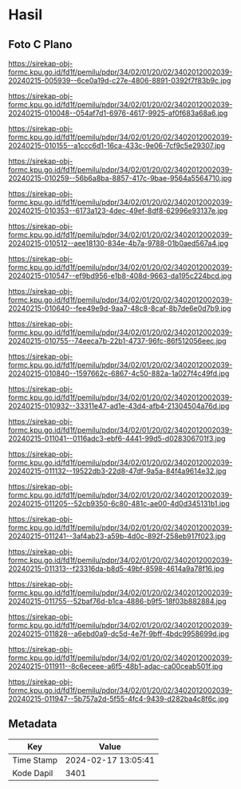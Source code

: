 # Hasil

## Foto C Plano

https://sirekap-obj-formc.kpu.go.id/fd1f/pemilu/pdpr/34/02/01/20/02/3402012002039-20240215-005939--6ce0a19d-c27e-4806-8891-0392f7f83b9c.jpg

https://sirekap-obj-formc.kpu.go.id/fd1f/pemilu/pdpr/34/02/01/20/02/3402012002039-20240215-010048--054af7d1-6976-4617-9925-af0f683a68a6.jpg

https://sirekap-obj-formc.kpu.go.id/fd1f/pemilu/pdpr/34/02/01/20/02/3402012002039-20240215-010155--a1ccc6d1-16ca-433c-9e06-7cf9c5e29307.jpg

https://sirekap-obj-formc.kpu.go.id/fd1f/pemilu/pdpr/34/02/01/20/02/3402012002039-20240215-010259--56b6a8ba-8857-417c-9bae-9564a5564710.jpg

https://sirekap-obj-formc.kpu.go.id/fd1f/pemilu/pdpr/34/02/01/20/02/3402012002039-20240215-010353--6173a123-4dec-49ef-8df8-62996e93137e.jpg

https://sirekap-obj-formc.kpu.go.id/fd1f/pemilu/pdpr/34/02/01/20/02/3402012002039-20240215-010512--aee18130-834e-4b7a-9788-01b0aed567a4.jpg

https://sirekap-obj-formc.kpu.go.id/fd1f/pemilu/pdpr/34/02/01/20/02/3402012002039-20240215-010547--ef9bd956-e1b8-408d-9663-da195c224bcd.jpg

https://sirekap-obj-formc.kpu.go.id/fd1f/pemilu/pdpr/34/02/01/20/02/3402012002039-20240215-010640--fee49e9d-9aa7-48c8-8caf-8b7de6e0d7b9.jpg

https://sirekap-obj-formc.kpu.go.id/fd1f/pemilu/pdpr/34/02/01/20/02/3402012002039-20240215-010755--74eeca7b-22b1-4737-96fc-86f512056eec.jpg

https://sirekap-obj-formc.kpu.go.id/fd1f/pemilu/pdpr/34/02/01/20/02/3402012002039-20240215-010840--1597662c-6867-4c50-882a-1a027f4c49fd.jpg

https://sirekap-obj-formc.kpu.go.id/fd1f/pemilu/pdpr/34/02/01/20/02/3402012002039-20240215-010932--33311e47-ad1e-43d4-afb4-21304504a76d.jpg

https://sirekap-obj-formc.kpu.go.id/fd1f/pemilu/pdpr/34/02/01/20/02/3402012002039-20240215-011041--0116adc3-ebf6-4441-99d5-d028306701f3.jpg

https://sirekap-obj-formc.kpu.go.id/fd1f/pemilu/pdpr/34/02/01/20/02/3402012002039-20240215-011132--19522db3-22d8-47df-9a5a-84f4a9614e32.jpg

https://sirekap-obj-formc.kpu.go.id/fd1f/pemilu/pdpr/34/02/01/20/02/3402012002039-20240215-011205--52cb9350-6c80-481c-ae00-4d0d345131b1.jpg

https://sirekap-obj-formc.kpu.go.id/fd1f/pemilu/pdpr/34/02/01/20/02/3402012002039-20240215-011241--3af4ab23-a59b-4d0c-892f-258eb917f023.jpg

https://sirekap-obj-formc.kpu.go.id/fd1f/pemilu/pdpr/34/02/01/20/02/3402012002039-20240215-011313--f23316da-b8d5-49bf-8598-4614a9a78f16.jpg

https://sirekap-obj-formc.kpu.go.id/fd1f/pemilu/pdpr/34/02/01/20/02/3402012002039-20240215-011755--52baf76d-b1ca-4886-b9f5-18f03b882884.jpg

https://sirekap-obj-formc.kpu.go.id/fd1f/pemilu/pdpr/34/02/01/20/02/3402012002039-20240215-011828--a6ebd0a9-dc5d-4e7f-9bff-4bdc9958699d.jpg

https://sirekap-obj-formc.kpu.go.id/fd1f/pemilu/pdpr/34/02/01/20/02/3402012002039-20240215-011911--8c6eceee-a6f5-48b1-adac-ca00ceab501f.jpg

https://sirekap-obj-formc.kpu.go.id/fd1f/pemilu/pdpr/34/02/01/20/02/3402012002039-20240215-011947--5b757a2d-5f55-4fc4-9439-d282ba4c8f6c.jpg


## Metadata

| Key        | Value               |
| ---------- | ------------------- |
| Time Stamp | 2024-02-17 13:05:41 |
| Kode Dapil | 3401                |



